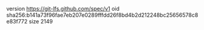 version https://git-lfs.github.com/spec/v1
oid sha256:b141a73f96fae7eb207e0289fffdd26f8bd4b2d212248bc25656578c8e83f772
size 2149
